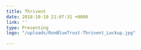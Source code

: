 ```yaml
---
title: Thrivent
date: 2018-10-10 21:07:31 +0000
link: ''
type: Presenting
logo: "/uploads/RonBlueTrust-Thrivent_Lockup.jpg"

---
```

